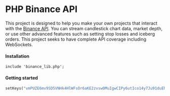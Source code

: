 # PHP Binance API
This project is designed to help you make your own projects that interact with the [Binance API](https://www.binance.com/restapipub.html). You can stream candlestick chart data, market depth, or use other advanced features such as setting stop losses and iceberg orders. This project seeks to have complete API coverage including WebSockets.

#### Installation
```
include 'binance_lib.php';
```

#### Getting started
```php
setKeys("vmPUZE6mv9SD5VNHk4HlWFsOr6aKE2zvsw0MuIgwCIPy6utIco14y7Ju91duEh8A", "NhqPtmdSJYdKjVHjA7PZj4Mge3R5YNiP1e3UZjInClVN65XAbvqqM6A7H5fATj0j");
```
